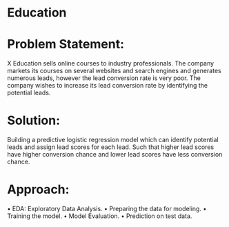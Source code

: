 # Education

# Problem Statement:
X Education sells online courses to industry professionals. The company markets its courses on several websites and search engines and generates numerous leads, however the lead conversion rate is very poor. The company wishes to increase its lead conversion rate by identifying the potential leads.

# Solution: 
Building a predictive logistic regression model which can identify potential leads and assign lead scores for each lead. Such that higher lead scores have higher conversion chance and lower lead scores have less conversion chance.

# Approach:
•	EDA: Exploratory Data Analysis.
•	Preparing the data for modeling.
•	Training the model.
•	Model Evaluation.
•	Prediction on test data.
